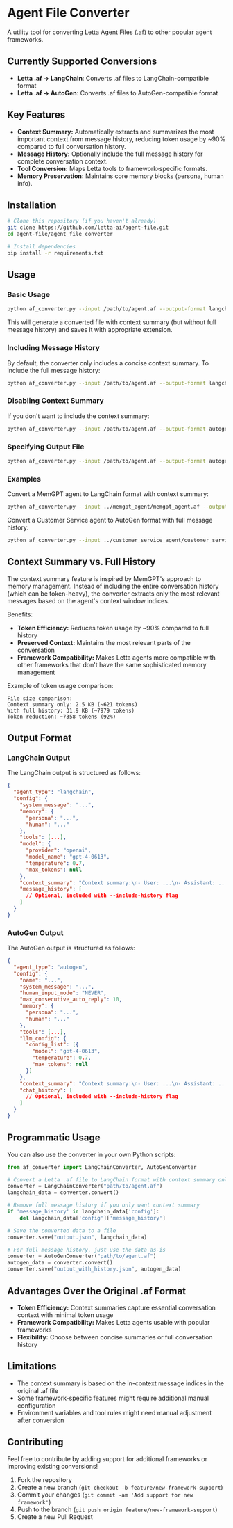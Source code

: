 # Agent File Converter

A utility tool for converting Letta Agent Files (.af) to other popular agent frameworks.

## Currently Supported Conversions

- **Letta .af → LangChain**: Converts .af files to LangChain-compatible format
- **Letta .af → AutoGen**: Converts .af files to AutoGen-compatible format

## Key Features

- **Context Summary:** Automatically extracts and summarizes the most important context from message history, reducing token usage by ~90% compared to full conversation history.
- **Message History:** Optionally include the full message history for complete conversation context.
- **Tool Conversion:** Maps Letta tools to framework-specific formats.
- **Memory Preservation:** Maintains core memory blocks (persona, human info).

## Installation

```bash
# Clone this repository (if you haven't already)
git clone https://github.com/letta-ai/agent-file.git
cd agent-file/agent_file_converter

# Install dependencies
pip install -r requirements.txt
```

## Usage

### Basic Usage

```bash
python af_converter.py --input /path/to/agent.af --output-format langchain
```

This will generate a converted file with context summary (but without full message history) and saves it with appropriate extension.

### Including Message History

By default, the converter only includes a concise context summary. To include the full message history:

```bash
python af_converter.py --input /path/to/agent.af --output-format langchain --include-history
```

### Disabling Context Summary

If you don't want to include the context summary:

```bash
python af_converter.py --input /path/to/agent.af --output-format autogen --no-context-summary
```

### Specifying Output File

```bash
python af_converter.py --input /path/to/agent.af --output-format autogen --output my_converted_agent.json
```

### Examples

Convert a MemGPT agent to LangChain format with context summary:
```bash
python af_converter.py --input ../memgpt_agent/memgpt_agent.af --output-format langchain
```

Convert a Customer Service agent to AutoGen format with full message history:
```bash
python af_converter.py --input ../customer_service_agent/customer_service.af --output-format autogen --include-history
```

## Context Summary vs. Full History

The context summary feature is inspired by MemGPT's approach to memory management. Instead of including the entire conversation history (which can be token-heavy), the converter extracts only the most relevant messages based on the agent's context window indices.

Benefits:
- **Token Efficiency:** Reduces token usage by ~90% compared to full history
- **Preserved Context:** Maintains the most relevant parts of the conversation
- **Framework Compatibility:** Makes Letta agents more compatible with other frameworks that don't have the same sophisticated memory management

Example of token usage comparison:
```
File size comparison:
Context summary only: 2.5 KB (~621 tokens)
With full history: 31.9 KB (~7979 tokens)
Token reduction: ~7358 tokens (92%)
```

## Output Format

### LangChain Output

The LangChain output is structured as follows:

```json
{
  "agent_type": "langchain",
  "config": {
    "system_message": "...",
    "memory": {
      "persona": "...",
      "human": "..."
    },
    "tools": [...],
    "model": {
      "provider": "openai",
      "model_name": "gpt-4-0613",
      "temperature": 0.7,
      "max_tokens": null
    },
    "context_summary": "Context summary:\n- User: ...\n- Assistant: ...",
    "message_history": [
      // Optional, included with --include-history flag
    ]
  }
}
```

### AutoGen Output

The AutoGen output is structured as follows:

```json
{
  "agent_type": "autogen",
  "config": {
    "name": "...",
    "system_message": "...",
    "human_input_mode": "NEVER",
    "max_consecutive_auto_reply": 10,
    "memory": {
      "persona": "...",
      "human": "..."
    },
    "tools": [...],
    "llm_config": {
      "config_list": [{
        "model": "gpt-4-0613",
        "temperature": 0.7,
        "max_tokens": null
      }]
    },
    "context_summary": "Context summary:\n- User: ...\n- Assistant: ...",
    "chat_history": [
      // Optional, included with --include-history flag
    ]
  }
}
```

## Programmatic Usage

You can also use the converter in your own Python scripts:

```python
from af_converter import LangChainConverter, AutoGenConverter

# Convert a Letta .af file to LangChain format with context summary only
converter = LangChainConverter("path/to/agent.af")
langchain_data = converter.convert()

# Remove full message history if you only want context summary
if 'message_history' in langchain_data['config']:
    del langchain_data['config']['message_history']

# Save the converted data to a file
converter.save("output.json", langchain_data)

# For full message history, just use the data as-is
converter = AutoGenConverter("path/to/agent.af")
autogen_data = converter.convert()
converter.save("output_with_history.json", autogen_data)
```

## Advantages Over the Original .af Format

- **Token Efficiency:** Context summaries capture essential conversation context with minimal token usage
- **Framework Compatibility:** Makes Letta agents usable with popular frameworks
- **Flexibility:** Choose between concise summaries or full conversation history

## Limitations

- The context summary is based on the in-context message indices in the original .af file
- Some framework-specific features might require additional manual configuration
- Environment variables and tool rules might need manual adjustment after conversion

## Contributing

Feel free to contribute by adding support for additional frameworks or improving existing conversions!

1. Fork the repository
2. Create a new branch (`git checkout -b feature/new-framework-support`)
3. Commit your changes (`git commit -am 'Add support for new framework'`)
4. Push to the branch (`git push origin feature/new-framework-support`)
5. Create a new Pull Request 